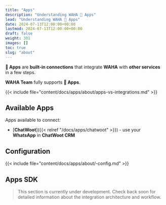 ```yaml
---
title: "Apps"
description: "Understanding WAHA 🧩 Apps"
lead: "Understanding WAHA 🧩 Apps"
date: 2024-07-13T12:00:00+00:00
lastmod: 2024-07-13T12:00:00+00:00
draft: false
weight: 301
images: []
toc: true
slug: "about"
---
```


**🧩 Apps** are **built-in connections** that integrate **WAHA** with **other services** in a few steps.

**WAHA Team** fully supports **🧩 Apps**.

{{< include file="content/docs/apps/about/apps-vs-integrations.md" >}}

## Available Apps
Apps available to connect:
- [**ChatWoot**]({{< relref "/docs/apps/chatwoot" >}}) - use your **WhatsApp** in **ChatWoot CRM**

## Configuration

{{< include file="content/docs/apps/about/-config.md" >}}

## Apps SDK

> This section is currently under development. Check back soon for detailed information about the integration architecture and workflow.

